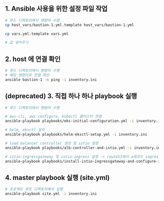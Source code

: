 ## 1. Ansible 사용을 위한 설정 파일 작업

```bash
# 루드 디렉토리에서 명령어 수행
cp host_vars/bastion-1.yml.template host_vars/bastion-1.yml

cp vars.yml.template vars.yml

# 값 넣어주기 
```

## 2. host 에 연결 확인

```bash
# 루드 디렉토리에서 명령어 수행
# 해당 명령어로 연결 확인
ansible bastion-1 -m ping -i inventory.ini
```

## (deprecated) 3. 직접 하나 하나 playbook 실행 

```bash
# 루드 디렉토리에서 명령어 수행

# aws-cli, aws configure, kubectl 클러스터 연결
ansible-playbook playbooks/eks-initial-configuration.yml -i inventory.ini

# helm, eksctl 설치
ansible-playbook playbooks/helm-eksctl-setup.yml -i inventory.ini

# load balancer controller 생성 및 istio 설정
ansible-playbook playbooks/alb-controller-and-istio.yml -i inventory.ini

# istio-ingressgateway 및 istio-ingress 설정 -> route53에서 a레코드 ingress로 생성된 로드밸런서로 변경 필요함
ansible-playbook playbooks/install-istio-ingressgateway-and-configure-ingress.yml -i inventory.ini -v
```

## 4. master playbook 실행 (site.yml)
```bash
# 프로젝트 루트 디렉토리에서 실행
ansible-playbook site.yml -i inventory.ini
```